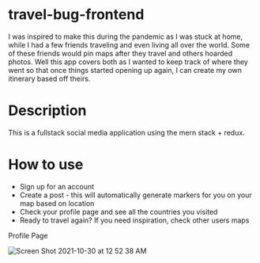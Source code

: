 # travel-bug-frontend
I was inspired to make this during the pandemic as I was stuck at home, while I had a few friends traveling and even living all over the world.
Some of these friends would pin maps after they travel and others hoarded photos. Well this app covers both as
I wanted to keep track of where they went so that once things started opening up again, I can create my own itinerary based off theirs.

# Description
This is a fullstack social media application using the mern stack + redux.

# How to use
* Sign up for an account
* Create a post - this will automatically generate markers for you on your map based on location
* Check your profile page and see all the countries you visited
* Ready to travel again? If you need inspiration, check other users maps

Profile Page

![Screen Shot 2021-10-30 at 12 52 38 AM](https://user-images.githubusercontent.com/86455240/139521456-ca4e9469-13e3-4171-af42-1bd1a80f8b39.png)
